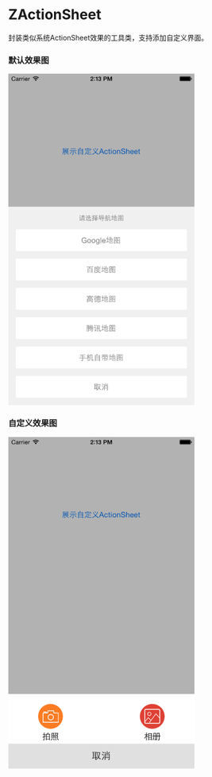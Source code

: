 # ZActionSheet
封装类似系统ActionSheet效果的工具类，支持添加自定义界面。<br>

### 默认效果图<br>

<img src = "https://github.com/jingkiller123/ZActionSheet/blob/master/ZActionSheet/original_shot.png" width = 375 height = 667 align = "center" />
 
### 自定义效果图<br>
<img src = "https://github.com/jingkiller123/ZActionSheet/blob/master/ZActionSheet/custom_shot.png" width = 375 height = 667 align = "center"/>
